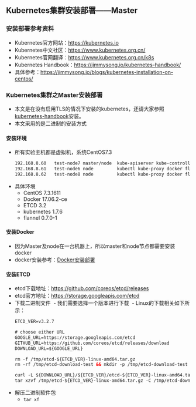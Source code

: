 ## Kubernetes集群安装部署——Master

### 安装部署参考资料
- Kubernetes官方网站：<https://kubernetes.io>
- Kubernetes中文社区：<https://www.kubernetes.org.cn/>
- Kubernetes官网翻译：<https://www.kubernetes.org.cn/k8s>
- Kubernetes Handbook：<https://jimmysong.io/kubernetes-handbook/>
- 具体参考：<https://jimmysong.io/blogs/kubernetes-installation-on-centos/>

### Kubernetes集群之Master安装部署
- 本文是在没有启用TLS的情况下安装的kubernetes，还请大家参照[kubernetes-handbook](https://jimmysong.io/kubernetes-handbook/)安装。
- 本文采用的是二进制的安装方式

#### 安装环境
- 所有实验主机都是虚拟机，系统CentOS7.3
  ``` xml
  192.168.8.60   test-node7 master/node  kube-apiserver kube-controller-manager kube-scheduler kubelet kube-proxy etcd flannel
  192.168.8.61   test-node6 node         kubectl kube-proxy docker flannel
  192.168.8.62   test-node8 node         kubectl kube-proxy docker flannel
  ```
- 具体环境
  - CentOS 7.3.1611
  - Docker 17.06.2-ce
  - ETCD   3.2
  - kubernetes 1.7.6
  - flannel 0.7.0-1
  
#### 安装Docker
- 因为Master及node在一台机器上，所以master和node节点都需要安装docker
- docker安装参考：[Docker安装部署](../Docker/docker-install.md)

#### 安装ETCD
- etcd下载地址：<https://github.com/coreos/etcd/releases>
- etcd官方地址：<https://storage.googleapis.com/etcd>
- 下载二进制文件
  - 我们需要选择一个版本进行下载
  - Linux的下载相关如下所示：
  ``` xml
  ETCD_VER=v3.2.7

  # choose either URL
  GOOGLE_URL=https://storage.googleapis.com/etcd
  GITHUB_URL=https://github.com/coreos/etcd/releases/download
  DOWNLOAD_URL=${GOOGLE_URL}

  rm -f /tmp/etcd-${ETCD_VER}-linux-amd64.tar.gz
  rm -rf /tmp/etcd-download-test && mkdir -p /tmp/etcd-download-test

  curl -L ${DOWNLOAD_URL}/${ETCD_VER}/etcd-${ETCD_VER}-linux-amd64.tar.gz -o /tmp/etcd-${ETCD_VER}-linux-amd64.tar.gz
  tar xzvf /tmp/etcd-${ETCD_VER}-linux-amd64.tar.gz -C /tmp/etcd-download-test --strip-components=1
  ```
- 解压二进制软件包
  - `tar xf `
